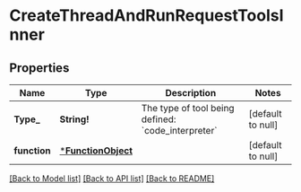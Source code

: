 # CreateThreadAndRunRequestToolsInner

## Properties
Name | Type | Description | Notes
------------ | ------------- | ------------- | -------------
**Type_** | **String!** | The type of tool being defined: &#x60;code_interpreter&#x60; | [default to null]
**function** | [***FunctionObject**](FunctionObject.md) |  | [default to null]

[[Back to Model list]](../README.md#documentation-for-models) [[Back to API list]](../README.md#documentation-for-api-endpoints) [[Back to README]](../README.md)


